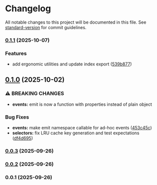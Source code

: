 # Changelog

All notable changes to this project will be documented in this file. See [standard-version](https://github.com/conventional-changelog/standard-version) for commit guidelines.

### [0.1.1](https://github.com/doeixd/gpui-ts/compare/v0.1.0...v0.1.1) (2025-10-07)


### Features

* add ergonomic utilities and update index export ([539b877](https://github.com/doeixd/gpui-ts/commit/539b87751da048f214f25a0dbc0e2bd55f6f6a23))

## [0.1.0](https://github.com/doeixd/gpui-ts/compare/v0.0.3...v0.1.0) (2025-10-02)


### ⚠ BREAKING CHANGES

* **events:** emit is now a function with properties instead of plain object

### Bug Fixes

* **events:** make emit namespace callable for ad-hoc events ([453c45c](https://github.com/doeixd/gpui-ts/commit/453c45c223edd71c442d9659defec4e1d24b44d3))
* **selectors:** fix LRU cache key generation and test expectations ([df4d695](https://github.com/doeixd/gpui-ts/commit/df4d6959ae8bf466bdfcda74cce1a2cf8e5ab1b3))

### [0.0.3](https://github.com/doeixd/gpui-ts/compare/v0.0.2...v0.0.3) (2025-09-26)

### [0.0.2](https://github.com/doeixd/gpui-ts/compare/v0.0.1...v0.0.2) (2025-09-26)

### 0.0.1 (2025-09-26)
